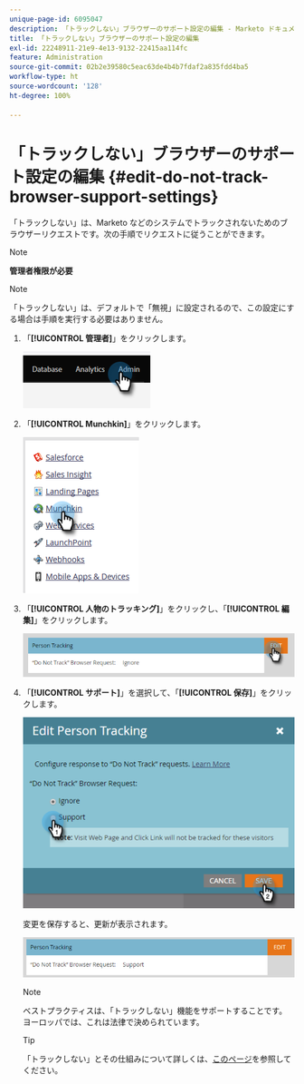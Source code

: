 ```yaml
---
unique-page-id: 6095047
description: 「トラックしない」ブラウザーのサポート設定の編集 - Marketo ドキュメント - 製品ドキュメント
title: 「トラックしない」ブラウザーのサポート設定の編集
exl-id: 22248911-21e9-4e13-9132-22415aa114fc
feature: Administration
source-git-commit: 02b2e39580c5eac63de4b4b7fdaf2a835fdd4ba5
workflow-type: ht
source-wordcount: '128'
ht-degree: 100%

---
```


# 「トラックしない」ブラウザーのサポート設定の編集 {#edit-do-not-track-browser-support-settings}

「トラックしない」は、Marketo などのシステムでトラックされないためのブラウザーリクエストです。次の手順でリクエストに従うことができます。

>[!NOTE]
>
>**管理者権限が必要**

>[!NOTE]
>
>「トラックしない」は、デフォルトで「無視」に設定されるので、この設定にする場合は手順を実行する必要はありません。

1. 「**[!UICONTROL 管理者]**」をクリックします。

   ![](assets/edit-do-not-track-browser-support-settings-1.png)

1. 「**[!UICONTROL Munchkin]**」をクリックします。

   ![](assets/edit-do-not-track-browser-support-settings-2.png)

1. 「**[!UICONTROL 人物のトラッキング]**」をクリックし、「**[!UICONTROL 編集]**」をクリックします。

   ![](assets/edit-do-not-track-browser-support-settings-3.png)

1. 「**[!UICONTROL サポート]**」を選択して、「**[!UICONTROL 保存]**」をクリックします。

   ![](assets/edit-do-not-track-browser-support-settings-4.png)

   変更を保存すると、更新が表示されます。

   ![](assets/edit-do-not-track-browser-support-settings-5.png)

   >[!NOTE]
   >
   >ベストプラクティスは、「トラックしない」機能をサポートすることです。ヨーロッパでは、これは法律で決められています。

   >[!TIP]
   >
   >「トラックしない」とその仕組みについて詳しくは、[このページ](https://en.wikipedia.org/wiki/Do_Not_Track)を参照してください。
